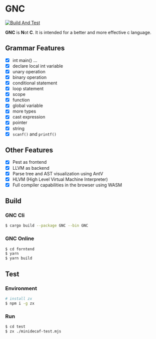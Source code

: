 # GNC

[![Build And Test](https://github.com/PAN-Ziyue/GNC/workflows/CI/badge.svg?event=push)](https://github.com/PAN-Ziyue/GNC/actions?workflow=CI)


**GNC** is **N**ot **C**. It is intended for a better and more effective c language.

## Grammar Features

- [x] int main() ...
- [x] declare local int variable
- [x] unary operation  
- [x] binary operation
- [x] conditional statement
- [x] loop statement
- [x] scope 
- [x] function
- [x] global variable
- [x] more types
- [x] cast expression
- [x] pointer
- [x] string
- [x] `scanf()` and `printf()`

## Other Features

- [x] Pest as frontend
- [x] LLVM as backend
- [x] Parse tree and AST visualization using AntV
- [x] HLVM (High Level Virtual Machine Interpreter)
- [x] Full compiler capabilities in the browser using WASM

## Build

### GNC Cli

```bash
$ cargo build --package GNC --bin GNC
```

### GNC Online

```bash
$ cd forntend
$ yarn
$ yarn build
```

## Test

### Environment

```bash
# install zx
$ npm i -g zx
```

### Run

```bash
$ cd test
$ zx ./minidecaf-test.mjs
```
